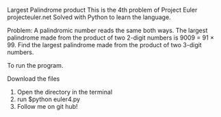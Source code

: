 Largest Palindrome product This is the 4th problem of Project Euler projecteuler.net
Solved with Python to learn the language.

Problem: A palindromic number reads the same both ways. The largest palindrome made from the product of two 2-digit numbers is 9009 = 91 × 99. Find the largest palindrome made from the product of two 3-digit numbers.

To run the program.

Download the files
1. Open the directory in the terminal
2. run $python euler4.py
3. Follow me on git hub!
